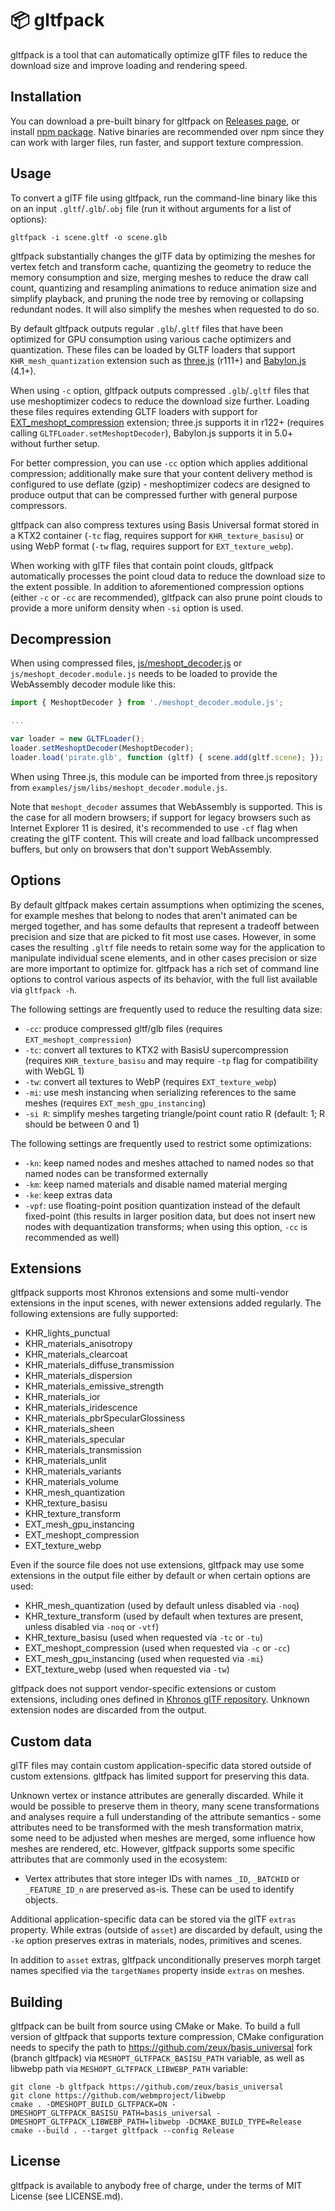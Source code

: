 # 📦 gltfpack

gltfpack is a tool that can automatically optimize glTF files to reduce the download size and improve loading and rendering speed.

## Installation

You can download a pre-built binary for gltfpack on [Releases page](https://github.com/zeux/meshoptimizer/releases), or install [npm package](https://www.npmjs.com/package/gltfpack). Native binaries are recommended over npm since they can work with larger files, run faster, and support texture compression.

## Usage

To convert a glTF file using gltfpack, run the command-line binary like this on an input `.gltf`/`.glb`/`.obj` file (run it without arguments for a list of options):

```
gltfpack -i scene.gltf -o scene.glb
```

gltfpack substantially changes the glTF data by optimizing the meshes for vertex fetch and transform cache, quantizing the geometry to reduce the memory consumption and size, merging meshes to reduce the draw call count, quantizing and resampling animations to reduce animation size and simplify playback, and pruning the node tree by removing or collapsing redundant nodes. It will also simplify the meshes when requested to do so.

By default gltfpack outputs regular `.glb`/`.gltf` files that have been optimized for GPU consumption using various cache optimizers and quantization. These files can be loaded by GLTF loaders that support `KHR_mesh_quantization` extension such as [three.js](https://threejs.org/) (r111+) and [Babylon.js](https://www.babylonjs.com/) (4.1+).

When using `-c` option, gltfpack outputs compressed `.glb`/`.gltf` files that use meshoptimizer codecs to reduce the download size further. Loading these files requires extending GLTF loaders with support for [EXT_meshopt_compression](https://github.com/KhronosGroup/glTF/blob/main/extensions/2.0/Vendor/EXT_meshopt_compression/README.md) extension; three.js supports it in r122+ (requires calling `GLTFLoader.setMeshoptDecoder`), Babylon.js supports it in 5.0+ without further setup.

For better compression, you can use `-cc` option which applies additional compression; additionally make sure that your content delivery method is configured to use deflate (gzip) - meshoptimizer codecs are designed to produce output that can be compressed further with general purpose compressors.

gltfpack can also compress textures using Basis Universal format stored in a KTX2 container (`-tc` flag, requires support for `KHR_texture_basisu`) or using WebP format (`-tw` flag, requires support for `EXT_texture_webp`).

When working with glTF files that contain point clouds, gltfpack automatically processes the point cloud data to reduce the download size to the extent possible. In addition to aforementioned compression options (either `-c` or `-cc` are recommended), gltfpack can also prune point clouds to provide a more uniform density when `-si` option is used.

## Decompression

When using compressed files, [js/meshopt_decoder.js](https://github.com/zeux/meshoptimizer/blob/master/js/meshopt_decoder.js) or `js/meshopt_decoder.module.js` needs to be loaded to provide the WebAssembly decoder module like this:

```js
import { MeshoptDecoder } from './meshopt_decoder.module.js';

...

var loader = new GLTFLoader();
loader.setMeshoptDecoder(MeshoptDecoder);
loader.load('pirate.glb', function (gltf) { scene.add(gltf.scene); });
```

When using Three.js, this module can be imported from three.js repository from `examples/jsm/libs/meshopt_decoder.module.js`.

Note that `meshopt_decoder` assumes that WebAssembly is supported. This is the case for all modern browsers; if support for legacy browsers such as Internet Explorer 11 is desired, it's recommended to use `-cf` flag when creating the glTF content. This will create and load fallback uncompressed buffers, but only on browsers that don't support WebAssembly.

## Options

By default gltfpack makes certain assumptions when optimizing the scenes, for example meshes that belong to nodes that aren't animated can be merged together, and has some defaults that represent a tradeoff between precision and size that are picked to fit most use cases. However, in some cases the resulting `.gltf` file needs to retain some way for the application to manipulate individual scene elements, and in other cases precision or size are more important to optimize for. gltfpack has a rich set of command line options to control various aspects of its behavior, with the full list available via `gltfpack -h`.

The following settings are frequently used to reduce the resulting data size:

* `-cc`: produce compressed gltf/glb files (requires `EXT_meshopt_compression`)
* `-tc`: convert all textures to KTX2 with BasisU supercompression (requires `KHR_texture_basisu` and may require `-tp` flag for compatibility with WebGL 1)
* `-tw`: convert all textures to WebP (requires `EXT_texture_webp`)
* `-mi`: use mesh instancing when serializing references to the same meshes (requires `EXT_mesh_gpu_instancing`)
* `-si R`: simplify meshes targeting triangle/point count ratio R (default: 1; R should be between 0 and 1)

The following settings are frequently used to restrict some optimizations:

* `-kn`: keep named nodes and meshes attached to named nodes so that named nodes can be transformed externally
* `-km`: keep named materials and disable named material merging
* `-ke`: keep extras data
* `-vpf`: use floating-point position quantization instead of the default fixed-point (this results in larger position data, but does not insert new nodes with dequantization transforms; when using this option, `-cc` is recommended as well)

## Extensions

gltfpack supports most Khronos extensions and some multi-vendor extensions in the input scenes, with newer extensions added regularly. The following extensions are fully supported:

- KHR_lights_punctual
- KHR_materials_anisotropy
- KHR_materials_clearcoat
- KHR_materials_diffuse_transmission
- KHR_materials_dispersion
- KHR_materials_emissive_strength
- KHR_materials_ior
- KHR_materials_iridescence
- KHR_materials_pbrSpecularGlossiness
- KHR_materials_sheen
- KHR_materials_specular
- KHR_materials_transmission
- KHR_materials_unlit
- KHR_materials_variants
- KHR_materials_volume
- KHR_mesh_quantization
- KHR_texture_basisu
- KHR_texture_transform
- EXT_mesh_gpu_instancing
- EXT_meshopt_compression
- EXT_texture_webp

Even if the source file does not use extensions, gltfpack may use some extensions in the output file either by default or when certain options are used:

- KHR_mesh_quantization (used by default unless disabled via `-noq`)
- KHR_texture_transform (used by default when textures are present, unless disabled via `-noq` or `-vtf`)
- KHR_texture_basisu (used when requested via `-tc` or `-tu`)
- EXT_meshopt_compression (used when requested via `-c` or `-cc`)
- EXT_mesh_gpu_instancing (used when requested via `-mi`)
- EXT_texture_webp (used when requested via `-tw`)

gltfpack does not support vendor-specific extensions or custom extensions, including ones defined in [Khronos glTF repository](https://github.com/KhronosGroup/glTF/tree/main/extensions/2.0/Vendor). Unknown extension nodes are discarded from the output.

## Custom data

glTF files may contain custom application-specific data stored outside of custom extensions. gltfpack has limited support for preserving this data.

Unknown vertex or instance attributes are generally discarded. While it would be possible to preserve them in theory, many scene transformations and analyses require a full understanding of the attribute semantics - some attributes need to be transformed with the mesh transformation matrix, some need to be adjusted when meshes are merged, some influence how meshes are rendered, etc. However, gltfpack supports some specific attributes that are commonly used in the ecosystem:

- Vertex attributes that store integer IDs with names `_ID`, `_BATCHID` or `_FEATURE_ID_n` are preserved as-is. These can be used to identify objects.

Additional application-specific data can be stored via the glTF `extras` property. While extras (outside of `asset`) are discarded by default, using the `-ke` option preserves extras in materials, nodes, primitives and scenes.

In addition to `asset` extras, gltfpack unconditionally preserves morph target names specified via the `targetNames` property inside `extras` on meshes.

## Building

gltfpack can be built from source using CMake or Make. To build a full version of gltfpack that supports texture compression, CMake configuration needs to specify the path to https://github.com/zeux/basis_universal fork (branch gltfpack) via `MESHOPT_GLTFPACK_BASISU_PATH` variable, as well as libwebp path via `MESHOPT_GLTFPACK_LIBWEBP_PATH` variable:

```
git clone -b gltfpack https://github.com/zeux/basis_universal
git clone https://github.com/webmproject/libwebp
cmake . -DMESHOPT_BUILD_GLTFPACK=ON -DMESHOPT_GLTFPACK_BASISU_PATH=basis_universal -DMESHOPT_GLTFPACK_LIBWEBP_PATH=libwebp -DCMAKE_BUILD_TYPE=Release
cmake --build . --target gltfpack --config Release
```

## License

gltfpack is available to anybody free of charge, under the terms of MIT License (see LICENSE.md).
